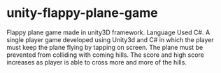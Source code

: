 # unity-flappy-plane-game
Flappy plane game made in unity3D framework.
Language Used C#.
A single player game developed using Unity3d and C# in which the player must keep the plane flying by tapping on screen.
The plane must be prevented from colliding with coming hills. The score and high score increases as player is able to cross
more and more of the hills.
